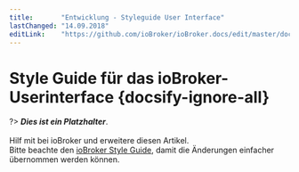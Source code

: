 ```yaml
---
title:       "Entwicklung - Styleguide User Interface"
lastChanged: "14.09.2018"
editLink:    "https://github.com/ioBroker/ioBroker.docs/edit/master/docs/dev/styleguideui.md"
---
```


# Style Guide für das ioBroker-Userinterface {docsify-ignore-all}

?> ***Dies ist ein Platzhalter***.
   <br><br>
   Hilf mit bei ioBroker und erweitere diesen Artikel.  
   Bitte beachte den [ioBroker Style Guide](community/styleguidedoc), 
   damit die Änderungen einfacher übernommen werden können.
